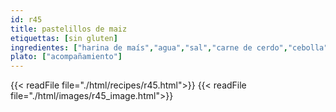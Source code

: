 ```yaml
---
id: r45
title: pastelillos de maiz
etiquettas: [sin gluten]
ingredientes: ["harina de maís","agua","sal","carne de cerdo","cebolla","jamón","manteca","pimiento","tomate"]
plato: ["acompañamiento"]
---
```


{{< readFile file="./html/recipes/r45.html">}}
{{< readFile file="./html/images/r45_image.html">}}